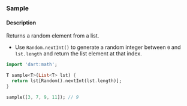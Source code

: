 ### Sample

#### Description



Returns a random element from a list.

- Use `Random.nextInt()` to generate a random integer between `0` and `lst.length` and return the list element at that index.

```dart
import 'dart:math';

T sample<T>(List<T> lst) {
  return lst[Random().nextInt(lst.length)];
}
```

```dart
sample([3, 7, 9, 11]); // 9
```
